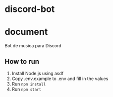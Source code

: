 # discord-bot
# document 

Bot de musica para Discord


## How to run

1. Install Node.js using asdf
2. Copy .env.example to .env and fill in the values
3. Run `npm install`
4. Run `npm start`